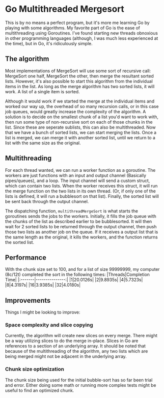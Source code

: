 # Go Multithreaded Mergesort

This is by no means a perfect program, but it's more me learning Go by playing with some algorithms. My favorite part of Go is the ease of multithreading using Goroutines. I've found starting new threads obnoxious in other programming languages (although, I was much less experienced at the time), but in Go, it's ridiculously simple.

## The algorithm

Most implementations of MergeSort will use some sort of recursive call: MergeSort one half, MergeSort the other, then merge the resultant sorted lists. However, it's also possible to start this algorithm from the individual items in the list. As long as the merge algorithm has two sorted lists, it will work. A list of a single item is sorted.

Although it would work if we started the merge at the individual items and worked our way up, the overhead of so many recursion calls, or in this case job queues, would greatly increase the complexity of the algorithm. A solution is to decide on the smallest chunk of a list you'd want to work with, then run some type of non-recursive sort on each of those chunks in the list. Since these are seperate sublists, this can also be multithreaded. Now that we have a bunch of sorted lists, we can start merging the lists. Once a list is merged, we can merge it with another sorted list, until we return to a list with the same size as the original.

## Multithreading

For each thread wanted, we can run a worker function as a goroutine. The workers are just functions with an input and output channel (Basically pipes/queues), and a loop. The input channel will send a custom struct, which can contain two lists. When the worker receives this struct, it will run the merge function on the two lists in its own thread. (Or, if only one of the lists is defined, it will run a bubblesort on that list). Finally, the sorted list will be sent back through the output channel.

The dispatching function, `multithreadMergeSort` is what starts the goroutines sends the jobs to the workers. Initially, it fills the job queue with the chunks of the list as described earlier to be bubblesorted. It will then wait for 2 sorted lists to be returned through the output channel, then push those two lists as another job on the queue. If it receives a output list that is the same length as the original, it kills the workers, and the function returns the sorted list.

## Performance

With the chunk size set to 100, and for a list of size 99999999, my computer (8c/12t) completed the sort in the following times:
|Threads|Completion Time|
|:-------|---------------:|
|1|20.0126s|
|2|9.8935s|
|4|5.7323s|
|8|4.3197s|
|16|3.9385s|
|32|4.0180s|

## Improvements

Things I might be looking to improve:

### Space complexity and slice copying

Currently, the algorithm will create new slices on every merge. There might be a way utilizing slices to do the merge in-place. Slices in Go are references to a section of an underlying array. It should be noted that because of the multithreading of the algorithm, any two lists which are being merged might not be adjacent in the underlying array.

### Chunk size optimization

The chunk size being used for the initial bubble-sort has so far been trial and error. Either doing some math or running more complex tests might be useful to find an optimized chunk.
